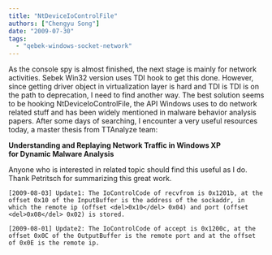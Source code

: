 ```yaml
---
title: "NtDeviceIoControlFile"
authors: ["Chengyu Song"]
date: "2009-07-30"
tags: 
  - "qebek-windows-socket-network"
---
```


As the console spy is almost finished, the next stage is mainly for network activities. Sebek Win32 version uses TDI hook to get this done. However, since getting driver object in virtualization layer is hard and TDI is TDI is on the path to deprecation, I need to find another way. The best solution seems to be hooking NtDeviceIoControlFile, the API Windows uses to do network related stuff and has been widely mentioned in malware behavior analysis papers. After some days of searching, I encounter a very useful resources today, a master thesis from TTAnalyze team:

**Understanding and Replaying Network Traffic in Windows XP for Dynamic Malware Analysis**

Anyone who is interested in related topic should find this useful as I do. Thank Petritsch for summarizing this great work.

```
[2009-08-03] Update1: The IoControlCode of recvfrom is 0x1201b, at the offset 0x10 of the InputBuffer is the address of the sockaddr, in which the remote ip (offset <del>0x10</del> 0x04) and port (offset <del>0x08</del> 0x02) is stored.  

[2009-08-01] Update2: The IoControlCode of accept is 0x1200c, at the offset 0x0C of the OutputBuffer is the remote port and at the offset of 0x0E is the remote ip.
```
